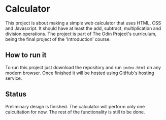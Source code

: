 # Calculator

This project is about making a simple web calculator that uses HTML, CSS and Javascript. It should have at least the add, subtract, multiplication and division operations. The project is part of The Odin Project's curriculum, being the final project of the 'Introduction' course.

## How to run it

To run this project just download the repository and run ```index.html``` on any modern browser. Once finished it will be hosted using GitHub's hosting service.

## Status

Preliminary design is finished. The calculator will perform only one calcultation for now. The rest of the functionality is still to be done.